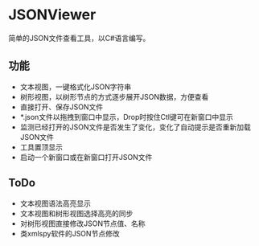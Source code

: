 # JSONViewer
简单的JSON文件查看工具，以C#语言编写。

## 功能

- 文本视图，一键格式化JSON字符串
- 树形视图，以树形节点的方式逐步展开JSON数据，方便查看
- 直接打开、保存JSON文件
- *.json文件以拖拽到窗口中显示，Drop时按住Ctl键可在新窗口中显示
- 监测已经打开的JSON文件是否发生了变化，变化了自动提示是否重新加载JSON文件
- 工具置顶显示
- 启动一个新窗口或在新窗口打开JSON文件

## ToDo 

- 文本视图语法高亮显示
- 文本视图和树形视图选择高亮的同步
- 对树形视图直接修改JSON节点值、名称
- 类xmlspy软件的JSON节点修改

